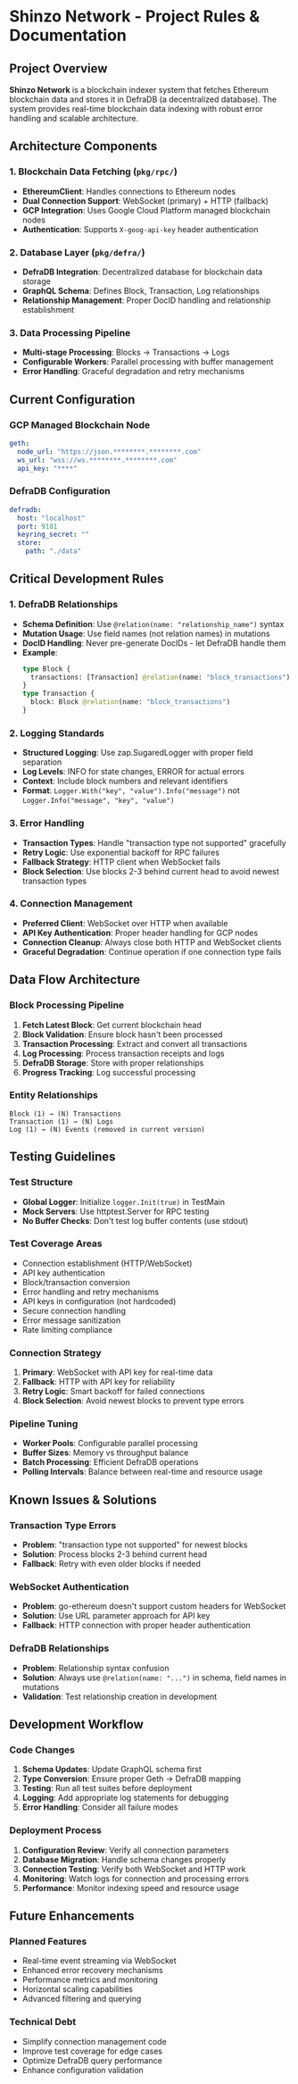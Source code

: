 # Shinzo Network - Project Rules & Documentation

## Project Overview

**Shinzo Network** is a blockchain indexer system that fetches Ethereum blockchain data and stores it in DefraDB (a decentralized database). The system provides real-time blockchain data indexing with robust error handling and scalable architecture.

## Architecture Components

### 1. Blockchain Data Fetching (`pkg/rpc/`)
- **EthereumClient**: Handles connections to Ethereum nodes
- **Dual Connection Support**: WebSocket (primary) + HTTP (fallback)
- **GCP Integration**: Uses Google Cloud Platform managed blockchain nodes
- **Authentication**: Supports `X-goog-api-key` header authentication

### 2. Database Layer (`pkg/defra/`)
- **DefraDB Integration**: Decentralized database for blockchain data storage
- **GraphQL Schema**: Defines Block, Transaction, Log relationships
- **Relationship Management**: Proper DocID handling and relationship establishment

### 3. Data Processing Pipeline
- **Multi-stage Processing**: Blocks → Transactions → Logs
- **Configurable Workers**: Parallel processing with buffer management
- **Error Handling**: Graceful degradation and retry mechanisms

## Current Configuration

### GCP Managed Blockchain Node
```yaml
geth:
  node_url: "https://json.********.********.com"
  ws_url: "wss://ws.********.********.com"
  api_key: "****"
```

### DefraDB Configuration
```yaml
defradb:
  host: "localhost"
  port: 9181
  keyring_secret: ""
  store:
    path: "./data"
```

## Critical Development Rules

### 1. DefraDB Relationships
- **Schema Definition**: Use `@relation(name: "relationship_name")` syntax
- **Mutation Usage**: Use field names (not relation names) in mutations
- **DocID Handling**: Never pre-generate DocIDs - let DefraDB handle them
- **Example**:
  ```graphql
  type Block {
    transactions: [Transaction] @relation(name: "block_transactions")
  }
  type Transaction {
    block: Block @relation(name: "block_transactions")
  }
  ```

### 2. Logging Standards
- **Structured Logging**: Use zap.SugaredLogger with proper field separation
- **Log Levels**: INFO for state changes, ERROR for actual errors
- **Context**: Include block numbers and relevant identifiers
- **Format**: `Logger.With("key", "value").Info("message")` not `Logger.Info("message", "key", "value")`

### 3. Error Handling
- **Transaction Types**: Handle "transaction type not supported" gracefully
- **Retry Logic**: Use exponential backoff for RPC failures
- **Fallback Strategy**: HTTP client when WebSocket fails
- **Block Selection**: Use blocks 2-3 behind current head to avoid newest transaction types

### 4. Connection Management
- **Preferred Client**: WebSocket over HTTP when available
- **API Key Authentication**: Proper header handling for GCP nodes
- **Connection Cleanup**: Always close both HTTP and WebSocket clients
- **Graceful Degradation**: Continue operation if one connection type fails

## Data Flow Architecture

### Block Processing Pipeline
1. **Fetch Latest Block**: Get current blockchain head
2. **Block Validation**: Ensure block hasn't been processed
3. **Transaction Processing**: Extract and convert all transactions
4. **Log Processing**: Process transaction receipts and logs
5. **DefraDB Storage**: Store with proper relationships
6. **Progress Tracking**: Log successful processing

### Entity Relationships
```
Block (1) → (N) Transactions
Transaction (1) → (N) Logs
Log (1) → (N) Events (removed in current version)
```

## Testing Guidelines

### Test Structure
- **Global Logger**: Initialize `logger.Init(true)` in TestMain
- **Mock Servers**: Use httptest.Server for RPC testing
- **No Buffer Checks**: Don't test log buffer contents (use stdout)
### Test Coverage Areas
- Connection establishment (HTTP/WebSocket)
- API key authentication
- Block/transaction conversion
- Error handling and retry mechanisms
- API keys in configuration (not hardcoded)
- Secure connection handling
- Error message sanitization
- Rate limiting compliance

### Connection Strategy
1. **Primary**: WebSocket with API key for real-time data
2. **Fallback**: HTTP with API key for reliability
3. **Retry Logic**: Smart backoff for failed connections
4. **Block Selection**: Avoid newest blocks to prevent type errors

### Pipeline Tuning
- **Worker Pools**: Configurable parallel processing
- **Buffer Sizes**: Memory vs throughput balance
- **Batch Processing**: Efficient DefraDB operations
- **Polling Intervals**: Balance between real-time and resource usage

## Known Issues & Solutions

### Transaction Type Errors
- **Problem**: "transaction type not supported" for newest blocks
- **Solution**: Process blocks 2-3 behind current head
- **Fallback**: Retry with even older blocks if needed

### WebSocket Authentication
- **Problem**: go-ethereum doesn't support custom headers for WebSocket
- **Solution**: Use URL parameter approach for API key
- **Fallback**: HTTP connection with proper header authentication

### DefraDB Relationships
- **Problem**: Relationship syntax confusion
- **Solution**: Always use `@relation(name: "...")` in schema, field names in mutations
- **Validation**: Test relationship creation in development

## Development Workflow

### Code Changes
1. **Schema Updates**: Update GraphQL schema first
2. **Type Conversion**: Ensure proper Geth → DefraDB mapping
3. **Testing**: Run all test suites before deployment
4. **Logging**: Add appropriate log statements for debugging
5. **Error Handling**: Consider all failure modes

### Deployment Process
1. **Configuration Review**: Verify all connection parameters
2. **Database Migration**: Handle schema changes properly
3. **Connection Testing**: Verify both WebSocket and HTTP work
4. **Monitoring**: Watch logs for connection and processing errors
5. **Performance**: Monitor indexing speed and resource usage

## Future Enhancements

### Planned Features
- Real-time event streaming via WebSocket
- Enhanced error recovery mechanisms
- Performance metrics and monitoring
- Horizontal scaling capabilities
- Advanced filtering and querying

### Technical Debt
- Simplify connection management code
- Improve test coverage for edge cases
- Optimize DefraDB query performance
- Enhance configuration validation

